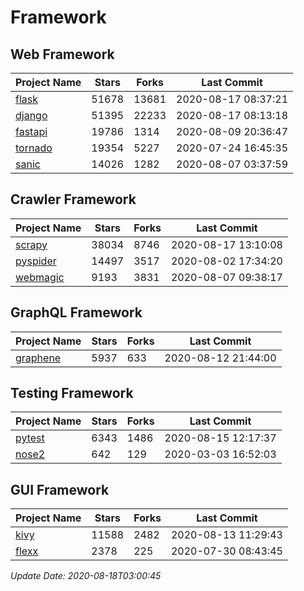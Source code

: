# Framework

## Web Framework

| Project Name | Stars | Forks | Last Commit |
| ------------ | ----- | ----- | ----------- |
| [flask](https://github.com/pallets/flask) | 51678 | 13681 | 2020-08-17 08:37:21 |
| [django](https://github.com/django/django) | 51395 | 22233 | 2020-08-17 08:13:18 |
| [fastapi](https://github.com/tiangolo/fastapi) | 19786 | 1314 | 2020-08-09 20:36:47 |
| [tornado](https://github.com/tornadoweb/tornado) | 19354 | 5227 | 2020-07-24 16:45:35 |
| [sanic](https://github.com/huge-success/sanic) | 14026 | 1282 | 2020-08-07 03:37:59 |

## Crawler Framework

| Project Name | Stars | Forks | Last Commit |
| ------------ | ----- | ----- | ----------- |
| [scrapy](https://github.com/scrapy/scrapy) | 38034 | 8746 | 2020-08-17 13:10:08 |
| [pyspider](https://github.com/binux/pyspider) | 14497 | 3517 | 2020-08-02 17:34:20 |
| [webmagic](https://github.com/code4craft/webmagic) | 9193 | 3831 | 2020-08-07 09:38:17 |

## GraphQL Framework

| Project Name | Stars | Forks | Last Commit |
| ------------ | ----- | ----- | ----------- |
| [graphene](https://github.com/graphql-python/graphene) | 5937 | 633 | 2020-08-12 21:44:00 |

## Testing Framework

| Project Name | Stars | Forks | Last Commit |
| ------------ | ----- | ----- | ----------- |
| [pytest](https://github.com/pytest-dev/pytest) | 6343 | 1486 | 2020-08-15 12:17:37 |
| [nose2](https://github.com/nose-devs/nose2) | 642 | 129 | 2020-03-03 16:52:03 |

## GUI Framework

| Project Name | Stars | Forks | Last Commit |
| ------------ | ----- | ----- | ----------- |
| [kivy](https://github.com/kivy/kivy) | 11588 | 2482 | 2020-08-13 11:29:43 |
| [flexx](https://github.com/flexxui/flexx) | 2378 | 225 | 2020-07-30 08:43:45 |

*Update Date: 2020-08-18T03:00:45*